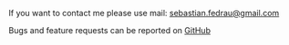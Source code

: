 If you want to contact me please use mail: [sebastian.fedrau@gmail.com](mailto:sebastian.fedrau@gmail.com)

Bugs and feature requests can be reported on [GitHub](https://github.com/20centaurifux/efind/issues)
